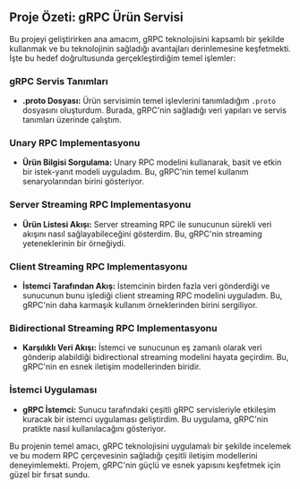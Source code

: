 
## Proje Özeti: gRPC Ürün Servisi

Bu projeyi geliştirirken ana amacım, gRPC teknolojisini kapsamlı bir şekilde kullanmak ve bu teknolojinin sağladığı avantajları derinlemesine keşfetmekti. İşte bu hedef doğrultusunda gerçekleştirdiğim temel işlemler:

### gRPC Servis Tanımları

-   **.proto Dosyası:** Ürün servisimin temel işlevlerini tanımladığım `.proto` dosyasını oluşturdum. Burada, gRPC'nin sağladığı veri yapıları ve servis tanımları üzerinde çalıştım.

### Unary RPC Implementasyonu

-   **Ürün Bilgisi Sorgulama:** Unary RPC modelini kullanarak, basit ve etkin bir istek-yanıt modeli uyguladım. Bu, gRPC'nin temel kullanım senaryolarından birini gösteriyor.

### Server Streaming RPC Implementasyonu

-   **Ürün Listesi Akışı:** Server streaming RPC ile sunucunun sürekli veri akışını nasıl sağlayabileceğini gösterdim. Bu, gRPC'nin streaming yeteneklerinin bir örneğiydi.

### Client Streaming RPC Implementasyonu

-   **İstemci Tarafından Akış:** İstemcinin birden fazla veri gönderdiği ve sunucunun bunu işlediği client streaming RPC modelini uyguladım. Bu, gRPC'nin daha karmaşık kullanım örneklerinden birini sergiliyor.

### Bidirectional Streaming RPC Implementasyonu

-   **Karşılıklı Veri Akışı:** İstemci ve sunucunun eş zamanlı olarak veri gönderip alabildiği bidirectional streaming modelini hayata geçirdim. Bu, gRPC'nin en esnek iletişim modellerinden biridir.

### İstemci Uygulaması

-   **gRPC İstemci:** Sunucu tarafındaki çeşitli gRPC servisleriyle etkileşim kuracak bir istemci uygulaması geliştirdim. Bu uygulama, gRPC'nin pratikte nasıl kullanılacağını gösteriyor.

Bu projenin temel amacı, gRPC teknolojisini uygulamalı bir şekilde incelemek ve bu modern RPC çerçevesinin sağladığı çeşitli iletişim modellerini deneyimlemekti. Projem, gRPC'nin güçlü ve esnek yapısını keşfetmek için güzel bir fırsat sundu.